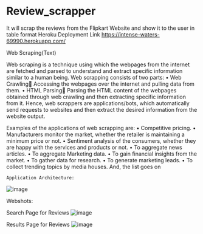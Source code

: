 # Review_scrapper
It will scrap the reviews from the Flipkart Website and show it to the user in table format
Heroku Deployment Link  https://intense-waters-69990.herokuapp.com/

Web Scraping(Text)

Web scraping is a technique using which the webpages from the internet are fetched and parsed to understand and extract specific information similar to a human being. Web scrapping consists of two parts:
•	Web Crawling Accessing the webpages over the internet and pulling data from them.
•	HTML Parsing Parsing the HTML content of the webpages obtained through web crawling and then extracting specific information from it.
Hence, web scrappers are applications/bots, which automatically send requests to websites and then extract the desired information from the website output.

Examples of the applications of web scrapping are:
•	Competitive pricing.
•	Manufacturers monitor the market, whether the retailer is maintaining a minimum price or not.
•	Sentiment analysis of the consumers, whether they are happy with the services and products or not.
•	To aggregate news articles.
•	To aggregate Marketing data.
•	To gain financial insights from the market.
•	To gather data for research.
•	To generate marketing leads.
•	To collect trending topics by media houses.
And, the list goes on

	Application Architecture:
![image](https://user-images.githubusercontent.com/90195436/141683365-31c65303-fa01-4e62-bb25-c846fc010c9d.png)

Webshots:

Search Page for Reviews 
![image](https://user-images.githubusercontent.com/90195436/144438389-a37fb803-8603-42de-89f3-64fc54997264.png)

Results Page for Reviews
![image](https://user-images.githubusercontent.com/90195436/144438495-1209a58e-e07f-4162-84de-d01367542929.png)


